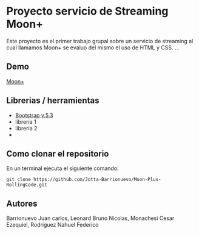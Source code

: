 # Proyecto servicio de Streaming Moon+

Este proyecto es el primer trabajo grupal sobre un servicio de streaming al cual llamamos Moon+
se evaluo del mismo el uso de HTML y CSS.
...
## Demo
[Moon+](https://moonplus-rollingcode.netlify.app/)

## Librerias / herramientas 

- [Bootstrap v.5.3](https://blog.getbootstrap.com/)
- libreria 1
- libreria 2
- 
 ## Como clonar el repositorio
 En un terminal ejecuta el siguiente comando:

```
git clone https://github.com/Jotta-Barrionuevo/Moon-Plus-RollingCode.git

```
## Autores

Barrionuevo Juan carlos, Leonard Bruno Nicolas, Monachesi Cesar Ezequiel, Rodriguez	Nahuel Federico

